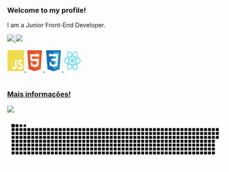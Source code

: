 <h3>  Welcome to my profile! </h3>

<p> I am a Junior Front-End Developer. </p>
<div>
  <a href="https://github.com/felipenewplayer">
  <img height="150em" src="https://github-readme-stats.vercel.app/api?username=felipenewplayer&theme=dracula&show)_icons=true"/>
  <img height="150em" src="https://github-readme-stats.vercel.app/api/top-langs/?username=felipenewplayer&layout=compact&theme=dracula">
 
</div>
<div style="display: inline_block"><br>
  <img  height="50" width="40" src="https://raw.githubusercontent.com/devicons/devicon/master/icons/javascript/javascript-plain.svg">
  <img  height="50" width="40" src="https://raw.githubusercontent.com/devicons/devicon/master/icons/html5/html5-original.svg">
  <img  height="50" width="40" src="https://raw.githubusercontent.com/devicons/devicon/master/icons/css3/css3-original.svg">
  <img  height="50"  width="40"src ="https://raw.githubusercontent.com/devicons/devicon/master/icons/react/react-original.svg">
</div>
 
 <br>
 
  ### Mais informações!
 
<div> 

  <a href="https://www.linkedin.com/in/felipe-pereira-6a7828255/" target="_blank"><img src="https://img.shields.io/badge/-LinkedIn-%230077B5?style=for-the-badge&logo=linkedin&logoColor=white" target="_blank"></a> 
 
  ![Snake animation](https://github.com/felipenewplayer/felipenewplayer/blob/output/github-contribution-grid-snake.svg)

</div>
